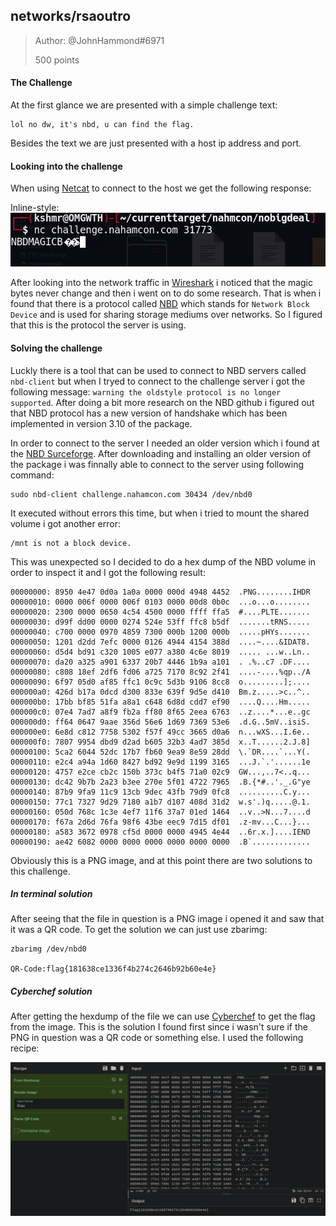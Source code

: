## networks/rsaoutro

>Author: @JohnHammond#6971
>
>500 points

#### The Challenge

At the first glance we are presented with a simple challenge text:
```
lol no dw, it's nbd, u can find the flag.
```

Besides the text we are just presented with a host ip address and port.


#### Looking into the challenge

When using [Netcat](https://netcat.sourceforge.net/) to connect to the host we get the following response:

Inline-style:
![alt text](./response.png "Response from server when connecting with Netcat")

After looking into the network traffic in [Wireshark](https://netcat.sourceforge.net/) i noticed that the magic bytes never change and then i went on to do some research. That is when i found that there is a protocol called [NBD](https://github.com/NetworkBlockDevice/nbd/blob/master/doc/proto.md) which stands for `Network Block Device` and is used for sharing storage mediums over networks. So I figured that this is the protocol the server is using.

#### Solving the challenge

Luckly there is a tool that can be used to connect to NBD servers called `nbd-client` but when I tryed to connect to the challenge server i got the following message: `warning the oldstyle protocol is no longer supported`. After doing a bit more research on the NBD github i figured out that NBD protocol has a new version of handshake which has been implemented in version 3.10 of the package.

In order to connect to the server I needed an older version which i found at the [NBD Surceforge](https://sourceforge.net/projects/nbd/files/nbd/). After downloading and installing an older version of the package i was finnally able to connect to the server using following command:
```
sudo nbd-client challenge.nahamcon.com 30434 /dev/nbd0
```

It executed without errors this time, but when i tried to mount the shared volume i got another error:
```
/mnt is not a block device.
```
This was unexpected so I decided to do a hex dump of the NBD volume in order to inspect it and I got the following result:
```
00000000: 8950 4e47 0d0a 1a0a 0000 000d 4948 4452  .PNG........IHDR
00000010: 0000 006f 0000 006f 0103 0000 00d8 0b0c  ...o...o........
00000020: 2300 0000 0650 4c54 4500 0000 ffff ffa5  #....PLTE.......
00000030: d99f dd00 0000 0274 524e 53ff ffc8 b5df  .......tRNS.....
00000040: c700 0000 0970 4859 7300 000b 1200 000b  .....pHYs.......
00000050: 1201 d2dd 7efc 0000 0126 4944 4154 388d  ....~....&IDAT8.
00000060: d5d4 bd91 c320 1005 e077 a380 4c6e 8019  ..... ...w..Ln..
00000070: da20 a325 a901 6337 20b7 4446 1b9a a101  . .%..c7 .DF....
00000080: c808 18ef 2df6 fd06 a725 7170 8c92 2f41  ....-....%qp../A
00000090: 6f97 05d0 af85 ffc1 0c9c 5d3b 9106 8cc8  o.........];....
000000a0: 426d b17a 0dcd d300 833e 639f 9d5e d410  Bm.z.....>c..^..
000000b0: 17bb bf85 51fa a8a1 c648 6d8d cdd7 ef90  ....Q....Hm.....
000000c0: 07e4 7ad7 a8f9 fb2a ff80 8f65 2eea 6763  ..z....*...e..gc
000000d0: ff64 0647 9aae 356d 56e6 1d69 7369 53e6  .d.G..5mV..isiS.
000000e0: 6e8d c812 7758 5302 f57f 49cc 3665 d0a6  n...wXS...I.6e..
000000f0: 7807 9954 dbd9 d2ad b605 32b3 4ad7 385d  x..T......2.J.8]
00000100: 5ca2 6044 52dc 17b7 fb60 9ea9 8e59 28dd  \.`DR....`...Y(.
00000110: e2c4 a94a 1d60 8427 bd92 9e9d 1199 3165  ...J.`.'......1e
00000120: 4757 e2ce cb2c 150b 373c b4f5 71a0 02c9  GW...,..7<..q...
00000130: dc42 9b7b 2a23 b3ee 270e 5f01 4722 7965  .B.{*#..'._.G"ye
00000140: 87b9 9fa9 11c9 13cb 9dec 43fb 79d9 0fc8  ..........C.y...
00000150: 77c1 7327 9d29 7180 a1b7 d107 408d 31d2  w.s'.)q.....@.1.
00000160: 050d 768c 1c3e 4ef7 11f6 37a7 01ed 1464  ..v..>N...7....d
00000170: f67a 2d6d 76fa 98f6 43be eec9 7d15 df01  .z-mv...C...}...
00000180: a583 3672 0978 cf5d 0000 0000 4945 4e44  ..6r.x.]....IEND
00000190: ae42 6082 0000 0000 0000 0000 0000 0000  .B`.............

```
Obviously this is a PNG image, and at this point there are two solutions to this challenge.

##### In terminal solution

After seeing that the file in question is a PNG image i opened it and saw that it was a QR code. To get the solution we can just use zbarimg:

```
zbarimg /dev/nbd0

QR-Code:flag{181638ce1336f4b274c2646b92b60e4e}
```

##### Cyberchef solution

After getting the hexdump of the file we can use [Cyberchef](https://gchq.github.io/CyberChef/) to get the flag from the image. This is the solution I found first since i wasn't sure if the PNG in question was a QR code or something else. I used the following recipe:

![alt text](./solution.png "Getting the flag by using Cyberchef")

